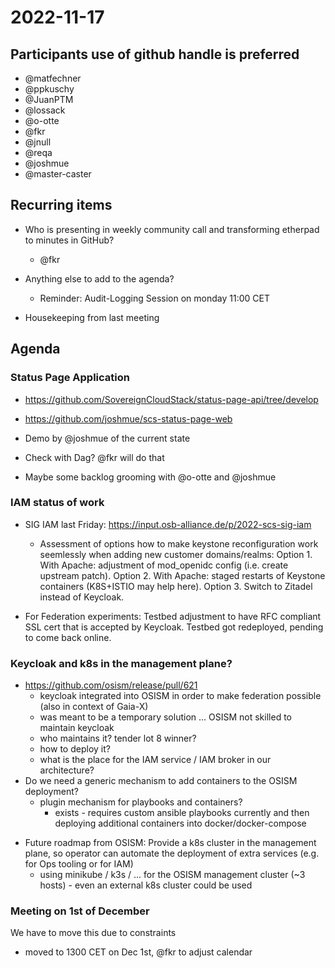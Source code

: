 # 2022-11-17
## Participants  use of github handle is preferred
* @matfechner
* @ppkuschy
* @JuanPTM
* @lossack
* @o-otte
* @fkr
* @jnull
* @reqa
* @joshmue
* @master-caster

## Recurring items
* Who is presenting in weekly community call and transforming etherpad to minutes in GitHub?
   * @fkr
* Anything else to add to the agenda?
  * Reminder: Audit-Logging Session on monday 11:00 CET

* Housekeeping from last meeting

## Agenda

### Status Page Application

* https://github.com/SovereignCloudStack/status-page-api/tree/develop
* https://github.com/joshmue/scs-status-page-web

* Demo by @joshmue of the current state

* Check with Dag? @fkr will do that

* Maybe some backlog grooming with @o-otte and @joshmue


### IAM status of work

* SIG IAM last Friday: https://input.osb-alliance.de/p/2022-scs-sig-iam
  * Assessment of options how to make keystone reconfiguration work seemlessly when adding new customer domains/realms: Option 1. With Apache: adjustment of mod_openidc config (i.e. create upstream patch). Option 2. With Apache: staged restarts of Keystone containers (K8S+ISTIO may help here). Option 3. Switch to Zitadel instead of Keycloak.

* For Federation experiments: Testbed adjustment to have RFC compliant SSL cert that is accepted by Keycloak. Testbed got redeployed, pending to come back online.

### Keycloak and k8s in the management plane?

* https://github.com/osism/release/pull/621
  - keycloak integrated into OSISM in order to make federation possible (also in context of Gaia-X)
  - was meant to be a temporary solution ... OSISM not skilled to maintain keycloak
  - who maintains it? tender lot 8 winner?
  - how to deploy it?
  - what is the place for the IAM service / IAM broker in our architecture?
* Do we need a generic mechanism to add containers to the OSISM deployment?
   - plugin mechanism for playbooks and containers?
      - exists - requires custom ansible playbooks currently and then deploying additional containers into docker/docker-compose
- Future roadmap from OSISM: Provide a k8s cluster in the management plane, so operator can automate the deployment of extra services (e.g. for Ops tooling or for IAM)
  - using minikube / k3s / ... for the OSISM management cluster (~3 hosts)
        - even an external k8s cluster could be used

### Meeting on 1st of December

We have to move this due to constraints

* moved to 1300 CET on Dec 1st, @fkr to adjust calendar


